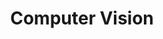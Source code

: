 ---
layout: tag-list
type: tag
title: Computer Vision
slug: cv
category: studylog
sidebar: true
description: >
   Computer Vision related posts.
---